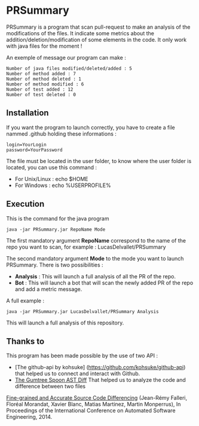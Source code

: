 # PRSummary

PRSummary is a program that scan pull-request to make an analysis of the modifications of the files. It indicate some metrics about the addition/deletion/modification of some elements in the code. It only work with java files for the moment !

An exemple of message our program can make :
```
Number of java files modified/deleted/added : 5
Number of method added : 7
Number of method deleted : 1
Number of method modified : 6
Number of test added : 12
Number of test deleted : 0
```

## Installation
If you want the program to launch correctly, you have to create a file nammed .github holding these informations : 
```
login=YourLogin
password=YourPassword
```

The file must be located in the user folder, to know where the user folder is located, you can use this command : 

- For Unix/Linux : echo $HOME
- For Windows : echo %USERPROFILE%

## Execution

This is the command for the java program

```
java -jar PRSummary.jar RepoName Mode
```

The first mandatory argument **RepoName** correspond to the name of the repo you want to scan, for example : LucasDelvallet/PRSummary

The second mandatory argument **Mode** to the mode you want to launch PRSummary. There is two possibilities : 
- **Analysis** : This will launch a full analysis of all the PR of the repo.
- **Bot** : This will launch a bot that will scan the newly added PR of the repo and add a metric message.

A full example : 
```
java -jar PRSummary.jar LucasDelvallet/PRSummary Analysis
```

This will launch a full analysis of this repository.


## Thanks to

This program has been made possible by the use of two API :
- [The github-api by kohsuke] (https://github.com/kohsuke/github-api) that helped us to connect and interact with Github.
- [The Gumtree Spoon AST Diff](https://github.com/SpoonLabs/gumtree-spoon-ast-diff) That helped us to analyze the code and difference between two files

[Fine-grained and Accurate Source Code Differencing](https://hal.archives-ouvertes.fr/hal-01054552) (Jean-Rémy Falleri, Floréal Morandat, Xavier Blanc, Matias Martinez, Martin Monperrus), In Proceedings of the International Conference on Automated Software Engineering, 2014.
